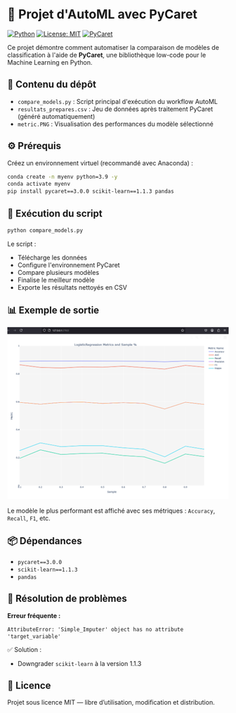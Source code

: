 # 🧠 Projet d'AutoML avec PyCaret

[![Python](https://img.shields.io/badge/Python-3.9+-blue.svg)](https://www.python.org/downloads/) [![License: MIT](https://img.shields.io/badge/License-MIT-yellow.svg)](https://opensource.org/licenses/MIT) [![PyCaret](https://img.shields.io/badge/PyCaret-3.0-green)](https://pycaret.gitbook.io/docs/)

Ce projet démontre comment automatiser la comparaison de modèles de classification à l'aide de **PyCaret**, une bibliothèque low-code pour le Machine Learning en Python.

## 📁 Contenu du dépôt

- `compare_models.py` : Script principal d'exécution du workflow AutoML
- `resultats_prepares.csv` : Jeu de données après traitement PyCaret (généré automatiquement)
- `metric.PNG` : Visualisation des performances du modèle sélectionné

## ⚙️ Prérequis

Créez un environnement virtuel (recommandé avec Anaconda) :

```bash
conda create -n myenv python=3.9 -y
conda activate myenv
pip install pycaret==3.0.0 scikit-learn==1.1.3 pandas
```

## 🚀 Exécution du script

```bash
python compare_models.py
```

Le script :
- Télécharge les données
- Configure l'environnement PyCaret
- Compare plusieurs modèles
- Finalise le meilleur modèle
- Exporte les résultats nettoyés en CSV

## 📊 Exemple de sortie

![Graphique de performances](./metric.PNG)

Le modèle le plus performant est affiché avec ses métriques : `Accuracy`, `Recall`, `F1`, etc.

## 📦 Dépendances

- `pycaret==3.0.0`
- `scikit-learn==1.1.3`
- `pandas`

## 🧯 Résolution de problèmes

**Erreur fréquente :**
```
AttributeError: 'Simple_Imputer' object has no attribute 'target_variable'
```
✅ Solution :
- Downgrader `scikit-learn` à la version 1.1.3

## 📜 Licence

Projet sous licence MIT — libre d’utilisation, modification et distribution.

